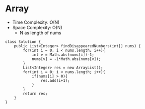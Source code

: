 # Array
* Time Complexity: O(N)
* Space Complexity: O(N)
	* N as length of nums
```
class Solution {
    public List<Integer> findDisappearedNumbers(int[] nums) {
        for(int i = 0; i < nums.length; i++){
            int v = Math.abs(nums[i])-1;
            nums[v] = -1*Math.abs(nums[v]);
        }
        List<Integer> res = new ArrayList();
        for(int i = 0; i < nums.length; i++){
            if(nums[i] > 0){
                res.add(i+1);
            }
        }
        return res;
    }
}
```
